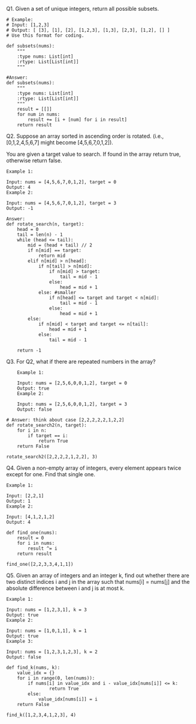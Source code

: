 Q1. Given a set of unique integers, return all possible subsets.

``` 
# Example:
# Input: [1,2,3]
# Output: [ [3], [1], [2], [1,2,3], [1,3], [2,3], [1,2], [] ]
# Use this format for coding.

def subsets(nums):
    """
    :type nums: List[int]
    :rtype: List[List[int]]
    """
```      

```
#Answer:
def subsets(nums):
    """
    :type nums: List[int]
    :rtype: List[List[int]]
    """
    result = [[]]
    for num in nums:
        result += [i + [num] for i in result]
    return result

```  


Q2. Suppose an array sorted in ascending order is rotated. (i.e., [0,1,2,4,5,6,7] might become [4,5,6,7,0,1,2]).
    
You are given a target value to search. If found in the array return true, otherwise return false.
```
Example 1:

Input: nums = [4,5,6,7,0,1,2], target = 0
Output: 4
Example 2:

Input: nums = [4,5,6,7,0,1,2], target = 3
Output: -1
```
```
Answer:
def rotate_search(n, target):
    head = 0
    tail = len(n) - 1
    while (head <= tail):
        mid = (head + tail) // 2
        if n[mid] == target:
            return mid
        elif n[mid] > n[head]:
            if n[tail] > n[mid]:
                if n[mid] > target:
                    tail = mid - 1
                else:
                    head = mid + 1
            else: #smaller
                if n[head] <= target and target < n[mid]:
                    tail = mid - 1
                else:
                    head = mid + 1
        else:
            if n[mid] < target and target <= n[tail]:
                head = mid + 1
            else:
                tail = mid - 1
                
    return -1

```


Q3. For Q2, what if there are repeated numbers in the array?
```    
    Example 1:
    
    Input: nums = [2,5,6,0,0,1,2], target = 0
    Output: true
    Example 2:
    
    Input: nums = [2,5,6,0,0,1,2], target = 3
    Output: false
```
```
# Answer: think about case [2,2,2,2,2,1,2,2]
def rotate_search2(n, target):
    for i in n:
        if target == i:
            return True
    return False

rotate_search2([2,2,2,2,1,2,2], 3)

```


Q4. Given a non-empty array of integers, every element appears twice except for one. Find that single one.
```
Example 1:

Input: [2,2,1]
Output: 1
Example 2:

Input: [4,1,2,1,2]
Output: 4
```

```
def find_one(nums):
    result = 0
    for i in nums:
        result ^= i 
    return result

find_one([2,2,3,3,4,1,1])
```

Q5. Given an array of integers and an integer k, find out whether there are two distinct indices i and j 
in the array such that nums[i] = nums[j] and the absolute difference between i and j is at most k.

```
Example 1:

Input: nums = [1,2,3,1], k = 3
Output: true
Example 2:

Input: nums = [1,0,1,1], k = 1
Output: true
Example 3:

Input: nums = [1,2,3,1,2,3], k = 2
Output: false
```
```
def find_k(nums, k):
    value_idx = {}
    for i in range(0, len(nums)):
        if nums[i] in value_idx and i - value_idx[nums[i]] <= k:
                return True
        else:
            value_idx[nums[i]] = i
    return False

find_k([1,2,3,4,1,2,3], 4)
```